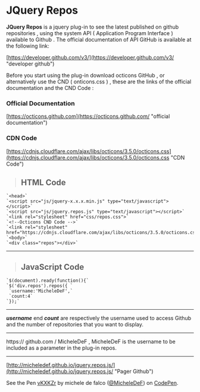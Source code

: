 # JQuery Repos #

**JQuery Repos** is a jquery plug-in to see the latest published on github repositories , using the system API ( Application Program Interface ) available to Github .
The official documentation of API GitHub is available at the following link:


[https://developer.github.com/v3/](https://developer.github.com/v3/ "developer github")

Before you start using the plug-in download octicons GitHub , or alternatively use the CND ( onticons.css ) , these are the links of the official documentation and the CND Code :

### Official Documentation
[https://octicons.github.com](https://octicons.github.com/ "official documentation")

### CDN Code
[https://cdnjs.cloudflare.com/ajax/libs/octicons/3.5.0/octicons.css](https://cdnjs.cloudflare.com/ajax/libs/octicons/3.5.0/octicons.css "CDN Code")

>##  HTML Code ##

    `<head>`
    `<script src="js/jquery-x.x.x.min.js" type="text/javascript"></script>`
    `<script src="js/jquery.repos.js" type="text/javascript"></script>`
    `<link rel="stylesheet" href="css/repos.css">`
    `<!--Octicons CND Code -->`
    `<link rel="stylesheet" href="https://cdnjs.cloudflare.com/ajax/libs/octicons/3.5.0/octicons.css">`
    `<body>`
    `<div class="repos"></div>`

----------

>## JavaScript Code  ##

    `$(document).ready(function(){`
    `$('div.repos').repos({ `
     `username:'MicheleDeF',`
     `count:4`
    `});`

----------
***username*** end ***count*** are respectively the username used to access Github and the number of repositories that you want to display.

----------

https:// github.com / MicheleDeF , MicheleDeF is the username to be included as a parameter in the plug-in repos.

----------
[http://micheledef.github.io/jquery.repos.js/](http://micheledef.github.io/jquery.repos.js/ "Pager Github")

<p data-height="268" data-theme-id="0" data-slug-hash="vKXKZr" data-default-tab="result" data-user="MicheleDeF" class='codepen'>See the Pen <a href='http://codepen.io/MicheleDeF/pen/vKXKZr/'>vKXKZr</a> by michele de falco (<a href='http://codepen.io/MicheleDeF'>@MicheleDeF</a>) on <a href='http://codepen.io'>CodePen</a>.</p>




